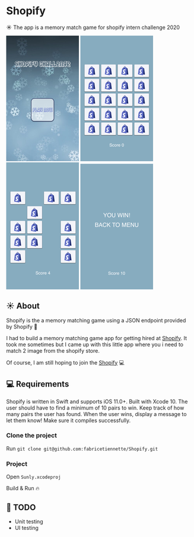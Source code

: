 # Shopify
☀️ The app is a memory match game for shopify intern challenge 2020

![Oops 🧐](./screenshots/gamemenu.png) ![Oops 🧐](./screenshots/shuffle.png) ![Oops 🧐](./screenshots/matches.png) ![Oops 🧐](./screenshots/winscreen.png)

## ☀️ About
Shopify is the a memory matching game using a JSON endpoint provided by Shopify 🌴

I had to build a memory matching game app for getting hired at [Shopify](https://www.shopify.com/). It took me sometimes but I came up with this little app where you i need to match 2 image from the shopify store.

Of course, I am still hoping to join the [Shopify](https://www.shopify.com/) 💻

## 💻 Requirements
Shopify is written in Swift and supports iOS 11.0+. Built with Xcode 10.
The user should have to find a minimum of 10 pairs to win. 
Keep track of how many pairs the user has found.
When the user wins, display a message to let them know!
Make sure it compiles successfully.

### Clone the project

Run `git clone git@github.com:fabricetiennette/Shopify.git`


### Project

Open `Sunly.xcodeproj`

Build & Run 🔥

## 🦁 TODO
 - Unit testing
 - UI testing
